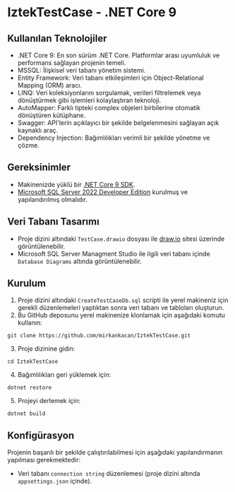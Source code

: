 # IztekTestCase - .NET Core 9

## Kullanılan Teknolojiler 
+ .NET Core 9: En son sürüm .NET Core. Platformlar arası uyumluluk ve performans sağlayan projenin temeli.
+ MSSQL: İlişkisel veri tabanı yönetim sistemi.
+ Entity Framework: Veri tabanı etkileşimleri için Object-Relational Mapping (ORM) aracı.
+ LINQ: Veri koleksiyonlarını sorgulamak, verileri filtrelemek veya dönüştürmek gibi işlemleri kolaylaştıran teknoloji.
+ AutoMapper: Farklı tipteki complex objeleri birbilerine otomatik dönüştüren kütüphane.
+ Swagger: API'lerin açıklayıcı bir şekilde belgelenmesini sağlayan açık kaynaklı araç.
+ Dependency Injection: Bağımlılıkları verimli bir şekilde yönetme ve çözme.

## Gereksinimler
+ Makinenizde yüklü bir [.NET Core 9 SDK](https://dotnet.microsoft.com/en-us/download/dotnet/9.0).
+ [Microsoft SQL Server 2022 Developer Edition](https://www.microsoft.com/en-us/sql-server/sql-server-downloads) kurulmuş ve yapılandırılmış olmalıdır.

## Veri Tabanı Tasarımı
+ Proje dizini altındaki `TestCase.drawio` dosyası ile [draw.io](https://app.diagrams.net) sitesi üzerinde görüntülenebilir.
+ Microsoft SQL Server Managment Studio ile ilgili veri tabanı içinde `Database Diagrams` altında görüntülenebilir. 

## Kurulum 
1. Proje dizini altındaki `CreateTestCaseDb.sql` scripti ile yerel makineniz için gerekli düzenlemeleri yaptıktan sonra veri tabanı ve tabloları oluşturun.
2. Bu GitHub deposunu yerel makinenize klonlamak için aşağıdaki komutu kullanın:
```
git clone https://github.com/mirkankacan/IztekTestCase.git
```
3. Proje dizinine gidin:
```
cd IztekTestCase
```
4. Bağımlılıkları geri yüklemek için:
```
dotnet restore
```
5. Projeyi derlemek için:
```
dotnet build
```

## Konfigürasyon
Projenin başarılı bir şekilde çalıştırılabilmesi için aşağıdaki yapılandırmanın yapılması gerekmektedir:
+ Veri tabanı `connection string` düzenlemesi (proje dizini altında `appsettings.json` içinde).
